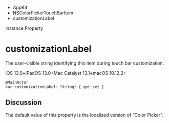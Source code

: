 

- AppKit
- NSColorPickerTouchBarItem
-  customizationLabel 

Instance Property

# customizationLabel

The user-visible string identifying this item during touch bar customization.

iOS 13.0+iPadOS 13.0+Mac Catalyst 13.1+macOS 10.12.2+

``` source
@MainActor
var customizationLabel: String! { get set }
```

## Discussion

The default value of this property is the localized version of “Color Picker”.

